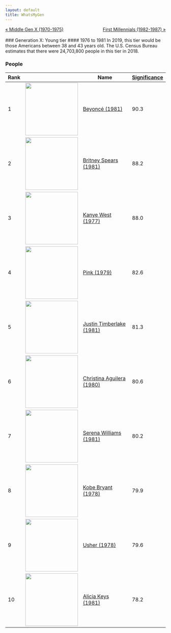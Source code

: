 ```yaml
---
layout: default
title: WhatsMyGen
---
```

<div style="overflow: hidden"><a href="/WhatsMyGen/generations/genx-middle.html" class="previous" style="float: left !important">&laquo; Middle Gen X (1970-1975)</a><a href="/WhatsMyGen/generations/millennial-first.html" class="next" style="float: right !important">First Millennials (1982-1987) &raquo;</a></div>
<br>
### Generation X: Young tier
#### 1976 to 1981
In 2019, this tier would be those Americans between 38 and 43 years old. The U.S. Census Bureau estimates that there were 24,703,800 people in this tier in 2018. 

### People

Rank |     | Name                               | <a href="/WhatsMyGen/FAQ.html#Significance">Significance</a> 
---- | --- | ---------------------------------- | -------- 
1    | <img src="https://upload.wikimedia.org/wikipedia/commons/f/f2/Beyonce_-_The_Formation_World_Tour%2C_at_Wembley_Stadium_in_London%2C_England.jpg" width="165" /> | [Beyoncé (1981)](https://en.wikipedia.org/wiki/Beyonc%C3%A9) | 90.3
2    | <img src="https://upload.wikimedia.org/wikipedia/commons/d/da/Britney_Spears_2013_%28Straighten_Crop%29.jpg" width="165" /> | [Britney Spears (1981)](https://en.wikipedia.org/wiki/Britney_Spears) | 88.2
3    | <img src="https://upload.wikimedia.org/wikipedia/commons/0/0f/Kanye_West_at_the_2009_Tribeca_Film_Festival-2_%28cropped%29.jpg" width="165" /> | [Kanye West (1977)](https://en.wikipedia.org/wiki/Kanye_West) | 88.0
4    | <img src="https://upload.wikimedia.org/wikipedia/commons/5/50/P%21nk_-_V2017_Hylands_Park_Chelmsford_-_Saturday_19th_August_2017_PinkVFest190817-35_%2836356783410%29_%28cropped_2%29.jpg" width="165" /> | [Pink (1979)](https://en.wikipedia.org/wiki/Pink_(singer)) | 82.6
5    | <img src="https://upload.wikimedia.org/wikipedia/commons/e/ed/Justin_Timberlake_by_Gage_Skidmore_2.jpg" width="165" /> | [Justin Timberlake (1981)](https://en.wikipedia.org/wiki/Justin_Timberlake) | 81.3
6    | <img src="https://upload.wikimedia.org/wikipedia/commons/8/86/Liberation_Tour_%2845997616942%29_%28cropped%29.jpg" width="165" /> | [Christina Aguilera (1980)](https://en.wikipedia.org/wiki/Christina_Aguilera) | 80.6
7    | <img src="https://upload.wikimedia.org/wikipedia/commons/4/4b/Serena_Williams_at_2013_US_Open.jpg" width="165" /> | [Serena Williams (1981)](https://en.wikipedia.org/wiki/Serena_Williams) | 80.2
8    | <img src="https://upload.wikimedia.org/wikipedia/commons/0/05/Kobe_Bryant_warming_up.jpg" width="165" /> | [Kobe Bryant (1978)](https://en.wikipedia.org/wiki/Kobe_Bryant) | 79.9
9    | <img src="https://upload.wikimedia.org/wikipedia/commons/f/fa/Usher_Cannes_2016_retusche.jpg" width="165" /> | [Usher (1978)](https://en.wikipedia.org/wiki/Usher_(musician)) | 79.6
10   | <img src="https://upload.wikimedia.org/wikipedia/commons/d/d9/Alicia_Keys_in_South_Africa_cropped.jpg" width="165" /> | [Alicia Keys (1981)](https://en.wikipedia.org/wiki/Alicia_Keys) | 78.2
